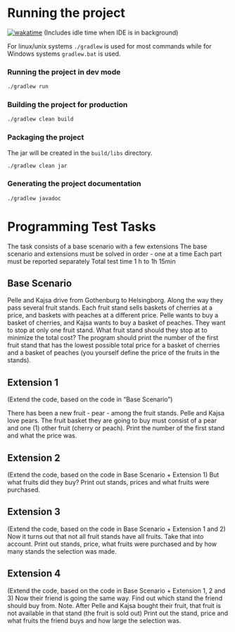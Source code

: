 # Running the project
[![wakatime](https://wakatime.com/badge/user/53fb229b-d6c8-4ee4-8592-c1aa087e5019/project/b35736fb-3758-4182-bba3-27a05e7b5a77.svg)](https://wakatime.com/badge/user/53fb229b-d6c8-4ee4-8592-c1aa087e5019/project/b35736fb-3758-4182-bba3-27a05e7b5a77)
(Includes idle time when IDE is in background)

For linux/unix systems `./gradlew` is used for most commands while for Windows systems `gradlew.bat` is used.

### Running the project in dev mode

```bash
./gradlew run
```

### Building the project for production

```bash
./gradlew clean build
```

### Packaging the project
The jar will be created in the `build/libs` directory.

```bash
./gradlew clean jar
```

### Generating the project documentation

```bash
./gradlew javadoc
```

# Programming Test Tasks
The task consists of a base scenario with a few extensions
The base scenario and extensions must be solved in order - one at a time
Each part must be reported separately
Total test time 1 h to 1h 15min

## Base Scenario
Pelle and Kajsa drive from Gothenburg to Helsingborg. Along the way
they pass several fruit stands.
Each fruit stand sells baskets of cherries at a price, and baskets with
peaches at a different price.
Pelle wants to buy a basket of cherries, and Kajsa wants to buy a
basket of peaches. They want to stop at only one fruit stand.
What fruit stand should they stop at to minimize the total cost?
The program should print the number of the first fruit stand that has
the lowest possible total price for a basket of cherries and a basket of
peaches (you yourself define the price of the fruits in the stands).

## Extension 1
(Extend the code, based on the code in “Base Scenario”)

There has been a new fruit - pear - among the fruit stands.
Pelle and Kajsa love pears. The fruit basket they are going to buy
must consist of a pear and one (1) other fruit (cherry or peach).
Print the number of the first stand and what the price was.

## Extension 2
(Extend the code, based on the code in Base Scenario + Extension 1)
But what fruits did they buy?
Print out stands, prices and what fruits were purchased.

## Extension 3
(Extend the code, based on the code in Base Scenario + Extension 1
and 2)
Now it turns out that not all fruit stands have all fruits.
Take that into account.
Print out stands, price, what fruits were purchased and by how many
stands the selection was made.

## Extension 4
(Extend the code, based on the code in Base Scenario + Extension 1, 2
and 3)
Now their friend is going the same way. Find out which stand the
friend should buy from.
Note. After Pelle and Kajsa bought their fruit, that fruit is not
available in that stand (the fruit is sold out)
Print out the stand, price and what fruits the friend buys and how
large the selection was.
